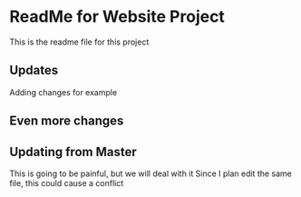 # ReadMe for Website Project

This is the readme file for this project

## Updates

Adding changes for example

## Even more changes


## Updating from Master

This is going to be painful, but we will deal with it
Since I plan edit the same file, this could cause a conflict
